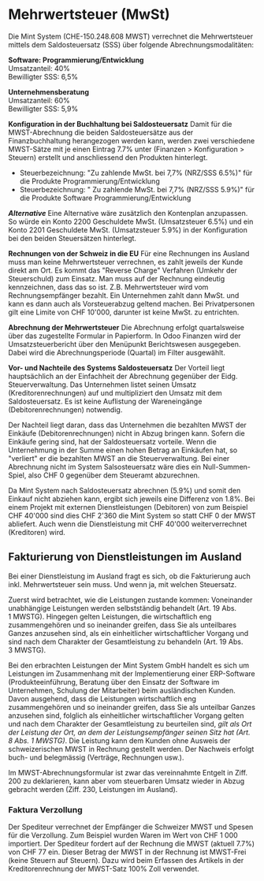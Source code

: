 # Mehrwertsteuer (MwSt)
Die Mint System (CHE-150.248.608 MWST) verrechnet die Mehrwertsteuer mittels dem Saldosteuersatz (SSS) über folgende Abrechnungsmodalitäten:

**Software: Programmierung/Entwicklung**  
Umsatzanteil: 40%  
Bewilligter SSS: 6,5%  

**Unternehmensberatung**  
Umsatzanteil: 60%  
Bewilligter SSS: 5,9%  

**Konfiguration in der Buchhaltung bei Saldosteuersatz**
Damit für die MWST-Abrechnung die beiden Saldosteuersätze aus der Finanzbuchhaltung herangezogen werden kann, werden zwei verschiedene MWST-Sätze mit je einen Eintrag 7.7% unter (Finanzen > Konfiguration > Steuern) erstellt und anschliessend den Produkten hinterlegt. 
- Steuerbezeichnung: "Zu zahlende MwSt. bei 7,7% (NRZ/SSS 6.5%)" für die Produkte Programmierung/Entwicklung
- Steuerbezeichnung: "	Zu zahlende MwSt. bei 7,7% (NRZ/SSS 5.9%)" für die Produkte Software Programmierung/Entwicklung

***Alternative***
Eine Alternative wäre zusätzlich den Kontenplan anzupassen. So würde ein Konto 2200 Geschuldete MwSt. (Umsatzsteuer 6.5%) und ein Konto 2201 Geschuldete MwSt. (Umsatzsteuer 5.9%) in der Konfiguration bei den beiden Steuersätzen hinterlegt.

**Rechnungen von der Schweiz in die EU**
Für eine Rechnungen ins Ausland muss man keine Mehrwertsteuer verrechnen, es zahlt jeweils der Kunde direkt am Ort. Es kommt das "Reverse Charge" Verfahren (Umkehr der Steuerschuld) zum Einsatz. Man muss auf der Rechnung eindeutig kennzeichnen, dass das so ist. Z.B. Mehrwertsteuer wird vom Rechnungsempfänger bezahlt.
Ein Unternehmen zahlt dann MwSt. und kann es dann auch als Vorsteuerabzug geltend machen. Bei Privatpersonen gilt eine Limite von CHF 10'000, darunter ist keine MwSt. zu entrichten.

**Abrechnung der Mehrwertsteuer**
Die Abrechnung erfolgt quartalsweise über das zugestellte Formular in Papierform. In Odoo Finanzen wird der Umsatzsteuerbericht über den Menüpunkt Berichtswesen ausgegeben. Dabei wird die Abrechnungsperiode (Quartal) im Filter ausgewählt.

**Vor- und Nachteile des Systems Saldosteuersatz**
Der Vorteil liegt hauptsächlich an der Einfachheit der Abrechnung gegenüber der Eidg. Steuerverwaltung. Das Unternehmen listet seinen Umsatz (Kreditorenrechnungen) auf und multipliziert den Umsatz mit dem Saldosteuersatz. Es ist keine Auflistung der Wareneingänge (Debitorenrechnungen) notwendig.

Der Nachteil liegt daran, dass das Unternehmen die bezahlten MWST der Einkäufe (Debitorenrechnungen) nicht in Abzug bringen kann. Sofern die Einkäufe gering sind, hat der Saldosteuersatz vorteile. Wenn die Unternehmung in der Summe einen hohen Betrag an Einkäufen hat, so "verliert" er die bezahlten MWST an die Steuerverwaltung. Bei einer Abrechnung nicht im System Salsosteuersatz wäre dies ein Null-Summen-Spiel, also CHF 0 gegenüber dem Steueramt abzurechnen. 

Da Mint System nach Saldosteuersatz abrechnen (5.9%) und somit den Einkauf nicht abziehen kann, ergibt sich jeweils eine Differenz von 1.8%. Bei einem Projekt mit externen Dienstleistungen (Debitoren) von zum Beispiel CHF 40'000 sind dies CHF 2'360 die Mint System so statt CHF 0 der MWST abliefert. Auch wenn die Dienstleistung mit CHF 40'000 weiterverrechnet (Kreditoren) wird. 

## Fakturierung von Dienstleistungen im Ausland
Bei einer Dienstleistung im Ausland fragt es sich, ob die Fakturierung auch inkl. Mehrwertsteuer sein muss. Und wenn ja, mit welchen Steuersatz.

Zuerst wird betrachtet, wie die Leistungen zustande kommen: 
Voneinander unabhängige Leistungen werden selbstständig behandelt (Art. 19 Abs. 1 MWSTG). Hingegen gelten Leistungen, die wirtschaftlich eng zusammengehören und so ineinander greifen, dass Sie als unteilbares Ganzes anzusehen sind, als ein einheitlicher wirtschaftlicher Vorgang und sind nach dem Charakter der Gesamtleistung zu behandeln (Art. 19 Abs. 3 MWSTG).  
  
Bei den erbrachten Leistungen der Mint System GmbH handelt es sich um Leistungen im Zusammenhang mit der Implementierung einer ERP-Software (Produkteeinführung, Beratung über den Einsatz der Software im Unternehmen, Schulung der Mitarbeiter) beim ausländischen Kunden. Davon ausgehend, dass die Leistungen wirtschaftlich eng zusammengehören und so ineinander greifen, dass Sie als unteilbar Ganzes anzusehen sind, folglich als einheitlicher wirtschaftlicher Vorgang gelten und nach dem Charakter der Gesamtleistung zu beurteilen sind, *gilt als Ort der Leistung der Ort, an dem der Leistungsempfänger seinen Sitz hat (Art. 8 Abs. 1 MWSTG)*.
Die Leistung kann dem Kunden ohne Ausweis der schweizerischen MWST in Rechnung gestellt werden. Der Nachweis erfolgt buch- und belegmässig (Verträge, Rechnungen usw.).  
  
Im MWST-Abrechnungsformular ist zwar das vereinnahmte Entgelt in Ziff. 200 zu deklarieren, kann aber vom steuerbaren Umsatz wieder in Abzug gebracht werden (Ziff. 230, Leistungen im Ausland).

### Faktura Verzollung
Der Spediteur verrechnet der Empfänger die Schweizer MWST und Spesen für die Verzollung. Zum Beispiel wurden Waren im Wert von CHF 1 000 importiert. Der Spediteur fordert auf der Rechnung die MWST (aktuell 7.7%) von CHF 77 ein. Dieser Betrag der MWST in der Rechnung ist MWST-Frei 
(keine Steuern auf Steuern).
Dazu wird beim Erfassen des Artikels in der Kreditorenrechnung der MWST-Satz 100% Zoll verwendet.